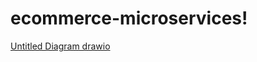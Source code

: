 # ecommerce-microservices!


[Untitled Diagram drawio](https://user-images.githubusercontent.com/18233626/179027711-dfd4fcc4-23b5-437a-80b1-f6bd06b5d87a.png)
